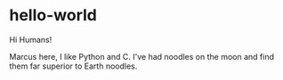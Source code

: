 # hello-world

Hi Humans!

Marcus here, I like Python and C.
I've had noodles on the moon and find them far superior to Earth noodles.
